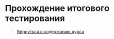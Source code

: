 Прохождение итогового тестирования
====================

>
>[Вернуться к содержанию курса]({{site.baseurl}}/course/content)
>

